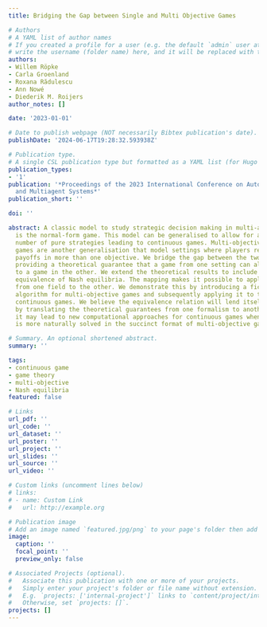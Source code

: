 ```yaml
---
title: Bridging the Gap between Single and Multi Objective Games

# Authors
# A YAML list of author names
# If you created a profile for a user (e.g. the default `admin` user at `content/authors/admin/`), 
# write the username (folder name) here, and it will be replaced with their full name and linked to their profile.
authors:
- Willem Röpke
- Carla Groenland
- Roxana Rădulescu
- Ann Nowé
- Diederik M. Roijers
author_notes: []

date: '2023-01-01'

# Date to publish webpage (NOT necessarily Bibtex publication's date).
publishDate: '2024-06-17T19:28:32.593938Z'

# Publication type.
# A single CSL publication type but formatted as a YAML list (for Hugo requirements).
publication_types:
- '1'
publication: '*Proceedings of the 2023 International Conference on Autonomous Agents
  and Multiagent Systems*'
publication_short: ''

doi: ''

abstract: A classic model to study strategic decision making in multi-agent systems
  is the normal-form game. This model can be generalised to allow for an infinite
  number of pure strategies leading to continuous games. Multi-objective normal-form
  games are another generalisation that model settings where players receive separate
  payoffs in more than one objective. We bridge the gap between the two models by
  providing a theoretical guarantee that a game from one setting can always be transformed
  to a game in the other. We extend the theoretical results to include guaranteed
  equivalence of Nash equilibria. The mapping makes it possible to apply algorithms
  from one field to the other. We demonstrate this by introducing a fictitious play
  algorithm for multi-objective games and subsequently applying it to two well-known
  continuous games. We believe the equivalence relation will lend itself to new insights
  by translating the theoretical guarantees from one formalism to another. Moreover,
  it may lead to new computational approaches for continuous games when a problem
  is more naturally solved in the succinct format of multi-objective games.

# Summary. An optional shortened abstract.
summary: ''

tags:
- continuous game
- game theory
- multi-objective
- Nash equilibria
featured: false

# Links
url_pdf: ''
url_code: ''
url_dataset: ''
url_poster: ''
url_project: ''
url_slides: ''
url_source: ''
url_video: ''

# Custom links (uncomment lines below)
# links:
# - name: Custom Link
#   url: http://example.org

# Publication image
# Add an image named `featured.jpg/png` to your page's folder then add a caption below.
image:
  caption: ''
  focal_point: ''
  preview_only: false

# Associated Projects (optional).
#   Associate this publication with one or more of your projects.
#   Simply enter your project's folder or file name without extension.
#   E.g. `projects: ['internal-project']` links to `content/project/internal-project/index.md`.
#   Otherwise, set `projects: []`.
projects: []
---
```

